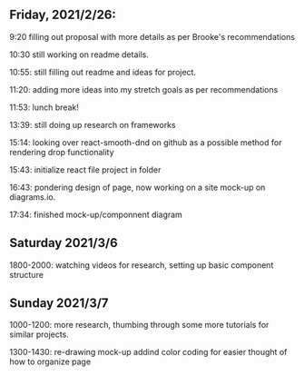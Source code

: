 ## Friday, 2021/2/26:

9:20 filling out proposal with more details as per Brooke's recommendations

10:30 still working on readme details. 

10:55: still filling out readme and ideas for project. 

11:20: adding more ideas into my stretch goals as per recommendations

11:53: lunch break!

13:39: still doing up research on frameworks

15:14: looking over react-smooth-dnd on github as a possible method for rendering drop functionality

15:43: initialize react file project in folder

16:43: pondering design of page, now working on a site mock-up on diagrams.io.

17:34: finished mock-up/componnent diagram

## Saturday 2021/3/6

1800-2000: watching videos for research, setting up basic component structure

## Sunday 2021/3/7

1000-1200: more research, thumbing through some more tutorials for similar projects.  

1300-1430: re-drawing mock-up addind color coding for easier thought of how to organize page